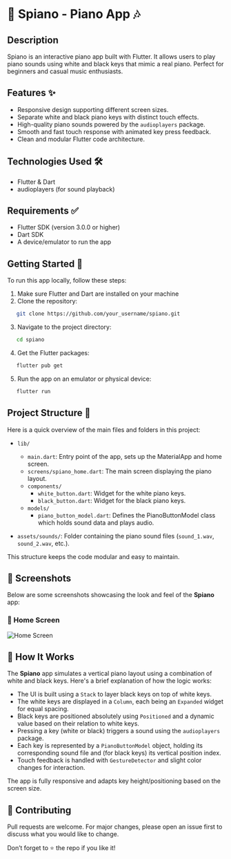 # 🎹 Spiano - Piano App 🎶

## Description
Spiano is an interactive piano app built with Flutter. It allows users to play piano sounds using white and black keys that mimic a real piano. Perfect for beginners and casual music enthusiasts.

## Features ✨
- Responsive design supporting different screen sizes.
- Separate white and black piano keys with distinct touch effects.
- High-quality piano sounds powered by the `audioplayers` package.
- Smooth and fast touch response with animated key press feedback.
- Clean and modular Flutter code architecture.

## Technologies Used 🛠️
- Flutter & Dart
- audioplayers (for sound playback)

## Requirements ✅
- Flutter SDK (version 3.0.0 or higher)
- Dart SDK
- A device/emulator to run the app

## Getting Started 🚀
To run this app locally, follow these steps:
1. Make sure Flutter and Dart are installed on your machine
2. Clone the repository:
```bash
   git clone https://github.com/your_username/spiano.git
```
3. Navigate to the project directory:
```bash
   cd spiano
```   
4. Get the Flutter packages:
```bash
   flutter pub get
```   
5. Run the app on an emulator or physical device:
```bash   
   flutter run
```
## Project Structure 📁
Here is a quick overview of the main files and folders in this project:
- `lib/`
  - `main.dart`: Entry point of the app, sets up the MaterialApp and home screen.
  - `screens/spiano_home.dart`: The main screen displaying the piano layout.
  - `components/`
    - `white_button.dart`: Widget for the white piano keys.
    - `black_button.dart`: Widget for the black piano keys.
  - `models/`
    - `piano_button_model.dart`: Defines the PianoButtonModel class which holds sound data and plays audio.

- `assets/sounds/`: Folder containing the piano sound files (`sound_1.wav`, `sound_2.wav`, etc.).

This structure keeps the code modular and easy to maintain.

## 📸 Screenshots

Below are some screenshots showcasing the look and feel of the **Spiano** app:

### 🎹 Home Screen  
![Home Screen](/assets/screenshots/screenshot1.png)            
   
## 🔧 How It Works
The **Spiano** app simulates a vertical piano layout using a combination of white and black keys. Here's a brief explanation of how the logic works:

- The UI is built using a `Stack` to layer black keys on top of white keys.
- The white keys are displayed in a `Column`, each being an `Expanded` widget for equal spacing.
- Black keys are positioned absolutely using `Positioned` and a dynamic value based on their relation to white keys.
- Pressing a key (white or black) triggers a sound using the `audioplayers` package.
- Each key is represented by a `PianoButtonModel` object, holding its corresponding sound file and (for black keys) its vertical position index.
- Touch feedback is handled with `GestureDetector` and slight color changes for interaction.

The app is fully responsive and adapts key height/positioning based on the screen size.

## 🤝 Contributing
Pull requests are welcome. For major changes, please open an issue first to discuss what you would like to change.

Don’t forget to ⭐️ the repo if you like it!



